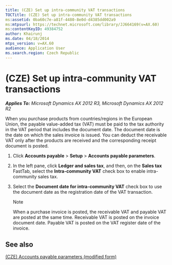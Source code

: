 ```yaml
---
title: (CZE) Set up intra-community VAT transactions
TOCTitle: (CZE) Set up intra-community VAT transactions
ms:assetid: 0ba60c7e-a81f-4480-8e0d-d4385dd002a9
ms:mtpsurl: https://technet.microsoft.com/library/JJ664169(v=AX.60)
ms:contentKeyID: 49384752
author: Khairunj
ms.date: 04/18/2014
mtps_version: v=AX.60
audience: Application User
ms.search.region: Czech Republic
---
```


# (CZE) Set up intra-community VAT transactions 


_**Applies To:** Microsoft Dynamics AX 2012 R3, Microsoft Dynamics AX 2012 R2_

When you purchase products from countries/regions in the European Union, the payable value-added tax (VAT) must be paid to the tax authority in the VAT period that includes the document date. The document date is the date on which the sales invoice is issued. You can deduct the receivable VAT only after the products are received and the corresponding receipt document is posted.

1.  Click **Accounts payable** \> **Setup** \> **Accounts payable parameters**.

2.  In the left pane, click **Ledger and sales tax**, and then, on the **Sales tax** FastTab, select the **Intra-community VAT** check box to enable intra-community sales tax.

3.  Select the **Document date for intra-community VAT** check box to use the document date as the registration date of the VAT transaction.
    

    > [!NOTE]
    > <P>When a purchase invoice is posted, the receivable VAT and payable VAT are posted at the same time. Receivable VAT is posted on the invoice document date. Payable VAT is posted on the VAT register date of the invoice.</P>



## See also

[(CZE) Accounts payable parameters (modified form)](https://technet.microsoft.com/library/jj710667\(v=ax.60\))

  


